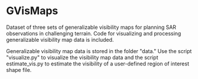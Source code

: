 # GVisMaps
Dataset of three sets of generalizable visibility maps for planning SAR observations in challenging terrain. Code for visualizing and processing generalizable visibility map data is included.

Generalizable visibility map data is stored in the folder "data." Use the script "visualize.py" to visualize the visibility map data and the script estimate_vis.py to estimate the visibility of a user-defined region of interest shape file.
